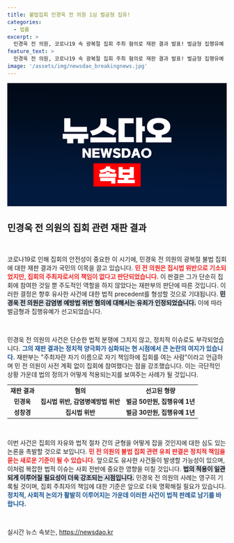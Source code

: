 ```yaml
---
title: 불법집회 민경욱 전 의원 1심 벌금형 집유!
categories:
  - 법률
excerpt: >
  민경욱 전 의원, 코로나19 속 광복절 집회 주최 혐의로 재판 결과 발표! 벌금형 집행유예 선고, 감염병예방법 위반 유죄 인정받아. 집시법 위반 혐의에 대해선 무죄! 궁금증을 자아내는 판결의 배경은? 클릭해 확인하세요!
feature_text: >
  민경욱 전 의원, 코로나19 속 광복절 집회 주최 혐의로 재판 결과 발표! 벌금형 집행유예 선고, 감염병예방법 위반 유죄 인정받아. 집시법 위반 혐의에 대해선 무죄! 궁금증을 자아내는 판결의 배경은? 클릭해 확인하세요!
image: '/assets/img/newsdao_breakingnews.jpg'
---
```


<p><img src="/assets/img/newsdao_breakingnews.jpg" alt="koreaapp 속보" /></p>

<h2 data-ke-size="size26">민경욱 전 의원의 집회 관련 재판 결과</h2>

<p data-ke-size="size16">&nbsp;</p>

<p>코로나19로 인해 집회의 안전성이 중요한 이 시기에, 민경욱 전 의원의 광복절 불법 집회에 대한 재판 결과가 국민의 이목을 끌고 있습니다. <b><span style="color: #ee2323;">민 전 의원은 집시법 위반으로 기소되었지만, 집회의 주최자로서의 책임이 없다고 판단되었습니다.</span></b> 이 판결은 그가 단순히 집회에 참여한 것일 뿐 주도적인 역할을 하지 않았다는 재판부의 판단에 따른 것입니다. 이러한 결정은 향후 유사한 사건에 대한 법적 precedent를 형성할 것으로 기대됩니다. <b><span style="background-color: #21538527;">민경욱 전 의원은 감염병 예방법 위반 혐의에 대해서는 유죄가 인정되었습니다.</span></b> 이에 따라 벌금형과 집행유예가 선고되었습니다.</p>

<p data-ke-size="size16">&nbsp;</p>

<p>민경욱 전 의원의 사건은 단순한 법적 분쟁에 그치지 않고, 정치적 이슈로도 부각되었습니다. <b><span style="color: #1a5490;">그의 재판 결과는 정치적 양극화가 심화되는 현 시점에서 큰 논란의 여지가 있습니다.</span></b> 재판부는 "주최자란 자기 이름으로 자기 책임하에 집회를 여는 사람"이라고 언급하며 민 전 의원이 사전 계획 없이 집회에 참여했다는 점을 강조했습니다. 이는 극단적인 상황 가운데 법의 정의가 어떻게 적용되는지를 보여주는 사례가 될 것입니다.</p>

<table>
    <tr>
        <td style="text-align: center; height: 17px;"><b>재판 결과</b></td>
        <td style="text-align: center; height: 17px;"><b>혐의</b></td>
        <td style="text-align: center; height: 17px;"><b>선고된 형량</b></td>
    </tr>
    <tr>
        <td style="text-align: center; height: 17px;"><b>민경욱</b></td>
        <td style="text-align: center; height: 17px;"><b>집시법 위반, 감염병예방법 위반</b></td>
        <td style="text-align: center; height: 17px;"><b>벌금 50만원, 집행유예 1년</b></td>
    </tr>
    <tr>
        <td style="text-align: center; height: 17px;"><b>성창경</b></td>
        <td style="text-align: center; height: 17px;"><b>집시법 위반</b></td>
        <td style="text-align: center; height: 17px;"><b>벌금 30만원, 집행유예 1년</b></td>
    </tr>
</table>

<p data-ke-size="size16">&nbsp;</p>

<p>이번 사건은 집회의 자유와 법적 절차 간의 균형을 어떻게 잡을 것인지에 대한 심도 있는 논론을 촉발할 것으로 보입니다. <b><span style="color: #ee2323;">민 전 의원의 불법 집회 관련 유죄 판결은 정치적 책임을 묻는 새로운 기준이 될 수 있습니다.</span></b> 앞으로도 유사한 사건들이 발생할 가능성이 있으며, 이처럼 복잡한 법적 이슈는 사회 전반에 중요한 영향을 미칠 것입니다. <b><span style="background-color: #21538527;">법의 적용이 일관되게 이루어질 필요성이 더욱 강조되는 시점입니다.</span></b> 민경욱 전 의원의 사례는 영구히 기록될 것이며, 집회 주최자의 책임에 대한 기준은 앞으로 더욱 명확해질 필요가 있습니다. <b><span style="color: #1a5490;">정치적, 사회적 논의가 활발히 이루어지는 가운데 이러한 사건이 법적 판례로 남기를 바랍니다.</span></b></p>

<p data-ke-size="size16">&nbsp;</p>
실시간 뉴스 속보는, <a href="https://newsdao.kr" rel="dofollow">https://newsdao.kr</a>


